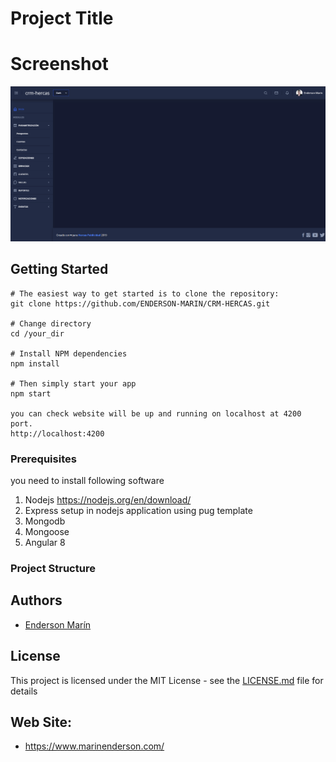 # Project Title

# Screenshot
![](src/assets/images/crm.png)

## Getting Started
```
# The easiest way to get started is to clone the repository:
git clone https://github.com/ENDERSON-MARIN/CRM-HERCAS.git

# Change directory
cd /your_dir

# Install NPM dependencies
npm install

# Then simply start your app
npm start

you can check website will be up and running on localhost at 4200 port.
http://localhost:4200
```

### Prerequisites

you need to install following software 
1)	Nodejs https://nodejs.org/en/download/
2)	Express setup in nodejs application using pug template
3)	Mongodb
4)	Mongoose
5)  Angular 8	

### Project Structure


## Authors

* [Enderson Marín](https://github.com/ENDERSON-MARIN)

## License

This project is licensed under the MIT License - see the [LICENSE.md](LICENSE.md) file for details

## Web Site:

* https://www.marinenderson.com/